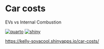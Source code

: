 # Car costs

EVs vs Internal Combustion

[![quarto](https://github.com/kelly-sovacool/cars/actions/workflows/quarto.yml/badge.svg)](https://github.com/kelly-sovacool/cars/actions/workflows/quarto.yml)
[![shiny](https://github.com/kelly-sovacool/cars/actions/workflows/shiny.yml/badge.svg)](https://github.com/kelly-sovacool/cars/actions/workflows/shiny.yml)

<https://kelly-sovacool.shinyapps.io/car-costs/>

